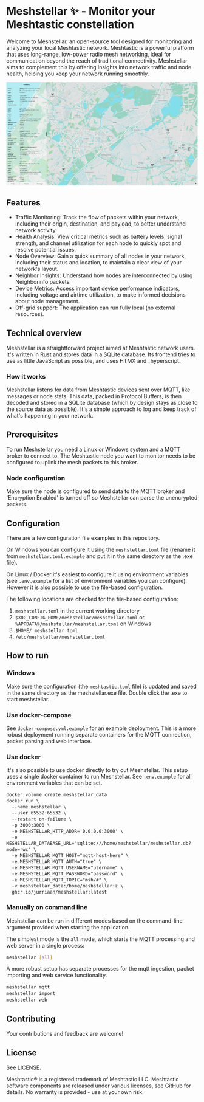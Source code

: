 # Meshstellar ✨ - Monitor your Meshtastic constellation

Welcome to Meshstellar, an open-source tool designed for monitoring and analyzing your local Meshtastic network. Meshtastic is a powerful platform that uses long-range, low-power radio mesh networking, ideal for communication beyond the reach of traditional connectivity. Meshstellar aims to complement this by offering insights into network traffic and node health, helping you keep your network running smoothly.

![Screenshot of the packets list of meshstellar](screenshot.png?raw=true)

## Features

- Traffic Monitoring: Track the flow of packets within your network, including their origin, destination, and payload, to better understand network activity.
- Health Analysis: View critical metrics such as battery levels, signal strength, and channel utilization for each node to quickly spot and resolve potential issues.
- Node Overview: Gain a quick summary of all nodes in your network, including their status and location, to maintain a clear view of your network's layout.
- Neighbor Insights: Understand how nodes are interconnected by using Neighborinfo packets.
- Device Metrics: Access important device performance indicators, including voltage and airtime utilization, to make informed decisions about node management.
- Off-grid support: The application can run fully local (no external resources).

## Technical overview

Meshstellar is a straightforward project aimed at Meshtastic network users. It's written in Rust and stores data in a SQLite database.
Its frontend tries to use as little JavaScript as possible, and uses HTMX and _hyperscript.

### How it works

Meshstellar listens for data from Meshtastic devices sent over MQTT, like messages or node stats. This data, packed in Protocol Buffers, is then decoded and stored in a SQLite database (which by design stays as close to the source data as possible). 
It's a simple approach to log and keep track of what's happening in your network.

## Prerequisites

To run Meshstellar you need a Linux or Windows system and a MQTT broker to connect to. The Meshtastic node you want to monitor needs to be configured to uplink the mesh packets to this broker.

### Node configuration

Make sure the node is configured to send data to the MQTT broker and 'Encryption Enabled' is turned off so Meshstellar can parse the unencrypted packets.

## Configuration

There are a few configuration file examples in this repository. 

On Windows you can configure it using the `meshstellar.toml` file (rename it from `meshstellar.toml.example` and put it in the same directory as the .exe file).

On Linux / Docker it's easiest to configure it using environment variables (see `.env.example` for a list of environment variables you can configure). However it is also possible to use the file-based configuration. 

The following locations are checked for the file-based configuration:

1. `meshstellar.toml` in the current working directory
2. `$XDG_CONFIG_HOME/meshstellar/meshstellar.toml` or `%APPDATA%/meshstellar/meshstellar.toml` on Windows
3. `$HOME/.meshstellar.toml`
4. `/etc/meshstellar/meshstellar.toml`

## How to run

### Windows

Make sure the configuration (the `meshtastic.toml` file) is updated and saved in the same directory as the meshstellar.exe file. Double click the .exe to start meshstellar.

### Use docker-compose

See `docker-compose.yml.example` for an example deployment. This is a more robust deployment running separate containers for the MQTT connection, packet parsing and web interface.

### Use docker

It's also possible to use docker directly to try out Meshstellar. This setup uses a single docker container to run Meshstellar.
See `.env.example` for all environment variables that can be set.

```shell
docker volume create meshstellar_data
docker run \
  --name meshstellar \
  --user 65532:65532 \
  --restart on-failure \
  -p 3000:3000 \
  -e MESHSTELLAR_HTTP_ADDR='0.0.0.0:3000' \
  -e MESHSTELLAR_DATABASE_URL="sqlite:///home/meshstellar/meshstellar.db?mode=rwc" \
  -e MESHSTELLAR_MQTT_HOST="mqtt-host-here" \
  -e MESHSTELLAR_MQTT_AUTH="true" \
  -e MESHSTELLAR_MQTT_USERNAME="username" \
  -e MESHSTELLAR_MQTT_PASSWORD="password" \
  -e MESHSTELLAR_MQTT_TOPIC="msh/#" \
  -v meshstellar_data:/home/meshstellar:z \
  ghcr.io/jurriaan/meshstellar:latest
```

### Manually on command line

Meshstellar can be run in different modes based on the command-line argument provided when starting the application.

The simplest mode is the `all` mode, which starts the MQTT processing and web server in a single process:

```sh
meshstellar [all]
```

A more robust setup has separate processes for the mqtt ingestion, packet importing and web service functionality.

```sh
meshstellar mqtt
meshstellar import
meshstellar web
```

## Contributing

Your contributions and feedback are welcome!

## License

See [LICENSE](LICENSE).

Meshtastic® is a registered trademark of Meshtastic LLC. Meshtastic software components are released under various licenses, see GitHub for details. No warranty is provided - use at your own risk.
